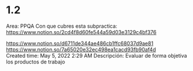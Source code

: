# 1.2

Area: PPQA
Con que cubres esta subpractica: https://www.notion.so/2cd4f8d60fe544a59d03e3129c4bf376 

https://www.notion.so/d6711de344ae486cb1ffc68037d9ae81 
https://www.notion.so/7a65020e32ec498ea1cacd93fb90af4d  
Created time: May 5, 2022 2:29 AM
Descripción: Evaluar de forma objetiva los productos de trabajo